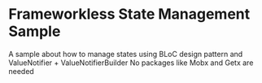 # Frameworkless State Management Sample

A sample about how to manage states using BLoC design pattern and ValueNotifier + ValueNotifierBuilder
No packages like Mobx and Getx are needed
